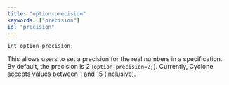 ```yaml
---
title: "option-precision"
keywords: ["precision"]
id: "precision"
---
```


```cyclone
int option-precision;
```

This allows users to set a precision for the real numbers in a specification. By default, the precision is 2 (`option-precision=2;`). Currently, Cyclone accepts values between 1 and 15 (inclusive).